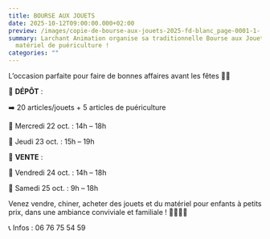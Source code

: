 ```yaml
---
title: BOURSE AUX JOUETS
date: 2025-10-12T09:00:00.000+02:00
preview: /images/copie-de-bourse-aux-jouets-2025-fd-blanc_page-0001-1-.jpg
summary: Larchant Animation organise sa traditionnelle Bourse aux Jouets et
  matériel de puériculture !
categories: ""
---
```


L’occasion parfaite pour faire de bonnes affaires avant les fêtes 🧸👶

🧸 **DÉPÔT** :

➡️ 20 articles/jouets + 5 articles de puériculture

📍 Mercredi 22 oct. : 14h – 18h

📍 Jeudi 23 oct. : 15h – 19h

🛒 **VENTE** :

📍 Vendredi 24 oct. : 14h – 18h

📍 Samedi 25 oct. : 9h – 18h

Venez vendre, chiner, acheter des jouets et du matériel pour enfants à petits prix, dans une ambiance conviviale et familiale ! 👨‍👩‍👧‍👦

📞 Infos : 06 76 75 54 59
